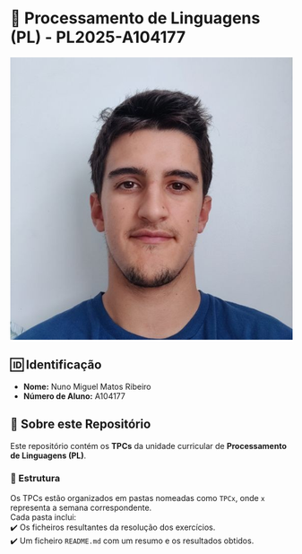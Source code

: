 # 📌 Processamento de Linguagens (PL) - PL2025-A104177 

![Foto](eu.jpeg)

## 🆔 Identificação  
- **Nome:** Nuno Miguel Matos Ribeiro  
- **Número de Aluno:** A104177  

## 📂 Sobre este Repositório  
Este repositório contém os **TPCs** da unidade curricular de **Processamento de Linguagens (PL)**.  

### 📑 Estrutura  
Os TPCs estão organizados em pastas nomeadas como `TPCx`, onde `x` representa a semana correspondente.  
Cada pasta inclui:  
✔️ Os ficheiros resultantes da resolução dos exercícios.  
✔️ Um ficheiro `README.md` com um resumo e os resultados obtidos.
